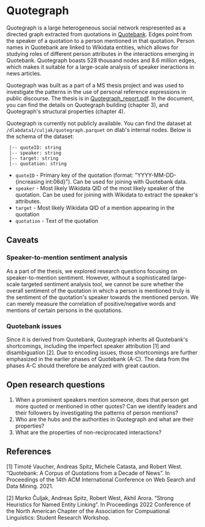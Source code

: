 # Quotegraph
Quotegraph is a large heterogeneous social network respresented as a directed graph extracted from quotations in [Quotebank](https://zenodo.org/record/4277311). Edges point from the speaker of a quotation to a person mentioned in that quotation. Person names in Quotebank are linked to Wikidata entities, which allows for studying roles of different person attributes in the interactions emerging in Quotebank. Quotegraph boasts 528 thousand nodes and 8.6 million edges, which makes it suitable for a large-scale analysis of speaker ineractions in news articles.

Quotegraph was built as a part of a MS thesis project and was used to investigate the patterns in the use of personal reference expressions in public discourse. The thesis is in [Quotegraph_report.pdf](https://github.com/epfl-dlab/quotegraph/blob/main/Quotegraph_report.pdf). In the document, you can find the details on Quotegraph building (chapter 3), and Quotegraph's structural properties (chapter 4).

Quotegraph is currently not publicly available. You can find the dataset at `/dlabdata1/culjak/quotegraph.parquet` on dlab's internal nodes. Below is the schema of the dataset:
```
 |-- quoteID: string 
 |-- speaker: string
 |-- target: string
 |-- quotation: string
```
- `quoteID` - Primary key of the quotation (format: "YYYY-MM-DD-{increasing int:06d}"). Can be used for joining with Quotebank data.
- `speaker` - Most likely Wikidata QID of the most likely speaker of the quotation. Can be used for joining with Wikidata to extract the speaker's attributes.
- `target` - Most likely Wikidata QID of a mention appearing in the quotation
- `quotation` - Text of the quotation

## Caveats
### Speaker-to-mention sentiment analysis
As a part of the thesis, we explored research questions focusing on speaker-to-mention sentiment. However, without a sophisticated large-scale targeted sentiment analysis tool, we cannot be sure whether the overall sentiment of the quotation in which a person is mentioned truly is the sentiment of the quotation's speaker towards the mentioned person. We can merely measure the correlation of positive/negative words and mentions of certain persons in the quotations. 

### Quotebank issues
Since it is derived from Quotebank, Quotegraph inherits all Quotebank's shortcomings, including the imperfect speaker attribution [1] and disambiguation [2]. Due to encoding issues, those shortcomings are further emphasized in the earlier phases of Quotebank (A-C). The data from the phases A-C should therefore be analyzed with great caution.

## Open research questions
1. When a prominent speakers mention someone, does that person get more quoted or mentioned in other quotes? Can we identify leaders and their followers by investigating the patterns of person mentions?
2. Who are the hubs and the authorities in Quotegraph and what are their properties?
3. What are the properties of non-reciprocated interactions? 

## References
[1] Timoté Vaucher, Andreas Spitz, Michele Catasta, and Robert West. “Quotebank: A Corpus of Quotations from a Decade of News”. In Proceedings of the 14th ACM International Conference on Web Search and Data Mining. 2021.

[2] Marko Čuljak, Andreas Spitz, Robert West, Akhil Arora. “Strong Heuristics for Named Entity Linking”. In Proceedings 2022 Conference of the North American Chapter of the Association for Compuational Linguistics: Student Research Workshop.
